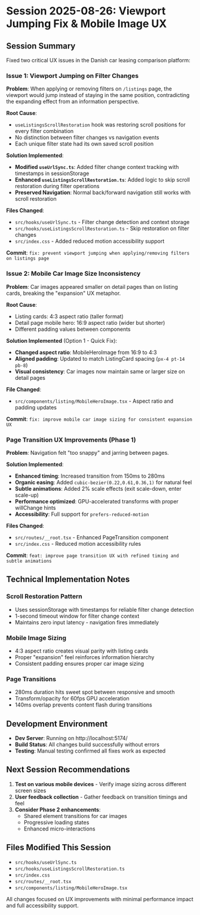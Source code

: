 # Session 2025-08-26: Viewport Jumping Fix & Mobile Image UX

## Session Summary

Fixed two critical UX issues in the Danish car leasing comparison platform:

### Issue 1: Viewport Jumping on Filter Changes
**Problem**: When applying or removing filters on `/listings` page, the viewport would jump instead of staying in the same position, contradicting the expanding effect from an information perspective.

**Root Cause**: 
- `useListingsScrollRestoration` hook was restoring scroll positions for every filter combination
- No distinction between filter changes vs navigation events
- Each unique filter state had its own saved scroll position

**Solution Implemented**:
- **Modified `useUrlSync.ts`**: Added filter change context tracking with timestamps in sessionStorage
- **Enhanced `useListingsScrollRestoration.ts`**: Added logic to skip scroll restoration during filter operations
- **Preserved Navigation**: Normal back/forward navigation still works with scroll restoration

**Files Changed**:
- `src/hooks/useUrlSync.ts` - Filter change detection and context storage  
- `src/hooks/useListingsScrollRestoration.ts` - Skip restoration on filter changes
- `src/index.css` - Added reduced motion accessibility support

**Commit**: `fix: prevent viewport jumping when applying/removing filters on listings page`

### Issue 2: Mobile Car Image Size Inconsistency  
**Problem**: Car images appeared smaller on detail pages than on listing cards, breaking the "expansion" UX metaphor.

**Root Cause**:
- Listing cards: 4:3 aspect ratio (taller format)
- Detail page mobile hero: 16:9 aspect ratio (wider but shorter)
- Different padding values between components

**Solution Implemented** (Option 1 - Quick Fix):
- **Changed aspect ratio**: MobileHeroImage from 16:9 to 4:3
- **Aligned padding**: Updated to match ListingCard spacing (`px-4 pt-14 pb-8`)
- **Visual consistency**: Car images now maintain same or larger size on detail pages

**File Changed**:
- `src/components/listing/MobileHeroImage.tsx` - Aspect ratio and padding updates

**Commit**: `fix: improve mobile car image sizing for consistent expansion UX`

### Page Transition UX Improvements (Phase 1)
**Problem**: Navigation felt "too snappy" and jarring between pages.

**Solution Implemented**:
- **Enhanced timing**: Increased transition from 150ms to 280ms
- **Organic easing**: Added `cubic-bezier(0.22,0.61,0.36,1)` for natural feel
- **Subtle animations**: Added 2% scale effects (exit scale-down, enter scale-up)
- **Performance optimized**: GPU-accelerated transforms with proper willChange hints
- **Accessibility**: Full support for `prefers-reduced-motion`

**Files Changed**:
- `src/routes/__root.tsx` - Enhanced PageTransition component
- `src/index.css` - Reduced motion accessibility rules

**Commit**: `feat: improve page transition UX with refined timing and subtle animations`

## Technical Implementation Notes

### Scroll Restoration Pattern
- Uses sessionStorage with timestamps for reliable filter change detection
- 1-second timeout window for filter change context
- Maintains zero input latency - navigation fires immediately

### Mobile Image Sizing
- 4:3 aspect ratio creates visual parity with listing cards
- Proper "expansion" feel reinforces information hierarchy
- Consistent padding ensures proper car image sizing

### Page Transitions
- 280ms duration hits sweet spot between responsive and smooth
- Transform/opacity for 60fps GPU acceleration
- 140ms overlap prevents content flash during transitions

## Development Environment
- **Dev Server**: Running on http://localhost:5174/
- **Build Status**: All changes build successfully without errors
- **Testing**: Manual testing confirmed all fixes work as expected

## Next Session Recommendations

1. **Test on various mobile devices** - Verify image sizing across different screen sizes
2. **User feedback collection** - Gather feedback on transition timings and feel
3. **Consider Phase 2 enhancements**: 
   - Shared element transitions for car images
   - Progressive loading states
   - Enhanced micro-interactions

## Files Modified This Session
- `src/hooks/useUrlSync.ts`
- `src/hooks/useListingsScrollRestoration.ts` 
- `src/index.css`
- `src/routes/__root.tsx`
- `src/components/listing/MobileHeroImage.tsx`

All changes focused on UX improvements with minimal performance impact and full accessibility support.